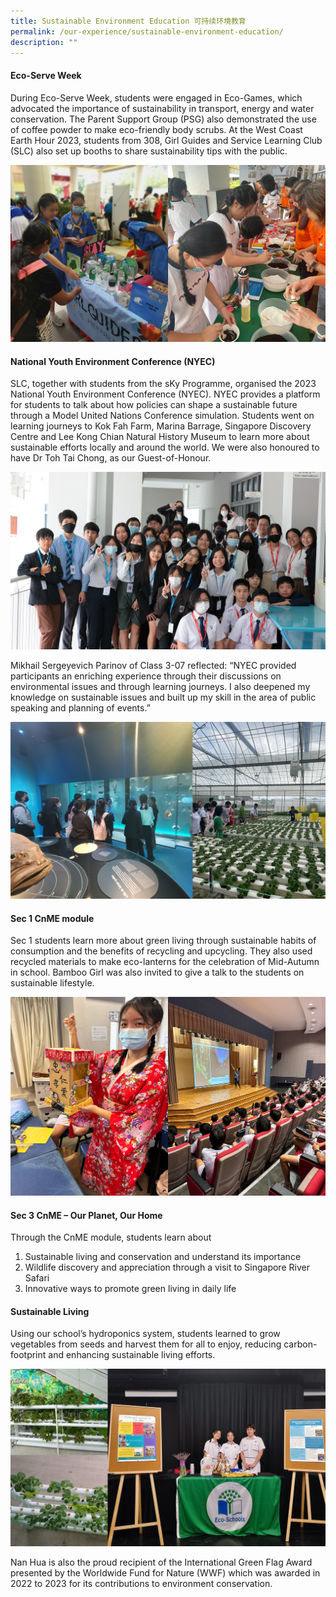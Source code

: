 ```yaml
---
title: Sustainable Environment Education 可持续环境教育
permalink: /our-experience/sustainable-environment-education/
description: ""
---
```

#### Eco-Serve Week
During Eco-Serve Week, students were engaged in Eco-Games, which advocated the importance of sustainability in transport, energy and water conservation. The Parent Support Group (PSG) also demonstrated the use of coffee powder to make eco-friendly body scrubs. At the West Coast Earth Hour 2023, students from 308, Girl Guides and Service Learning Club (SLC) also set up booths to share sustainability tips with the public.

![](/images/Our%20Experience/Sustainable%20Environment/eco-serveweek_2240x1260.jpg)

#### National Youth Environment Conference (NYEC)

SLC, together with students from the sKy Programme, organised the 2023 National Youth Environment Conference (NYEC). NYEC provides a platform for students to talk about how policies can shape a sustainable future through a Model United Nations Conference simulation. Students went on learning journeys to Kok Fah Farm, Marina Barrage, Singapore Discovery Centre and Lee Kong Chian Natural History Museum to learn more about sustainable efforts locally and around the world. We were also honoured to have Dr Toh Tai Chong, as our Guest-of-Honour.

![](/images/Our%20Experience/Sustainable%20Environment/nyec2_2240x1260.jpg)

Mikhail Sergeyevich Parinov of Class 3-07 reflected: “NYEC provided participants an enriching experience through their discussions on environmental issues and through learning journeys. I also deepened my knowledge on sustainable issues and built up my skill in the area of public speaking and planning of 
events.”

![](/images/Our%20Experience/Sustainable%20Environment/nyeclj_2240x1260.jpg)

#### Sec 1 CnME module
Sec 1 students learn more about green living through sustainable habits of consumption and the benefits of recycling and upcycling. They also used recycled materials to make eco-lanterns for the celebration of Mid-Autumn in school. Bamboo Girl was also invited to give a talk to the students on sustainable lifestyle. 

![](/images/Our%20Experience/Sustainable%20Environment/sec%201%20cnme_2000x1260.jpg) 




#### Sec 3 CnME – Our Planet, Our Home

Through the CnME module, students learn about 

1.  Sustainable living and conservation and understand its importance
2.  Wildlife discovery and appreciation through a visit to Singapore River Safari
3.  Innovative ways to promote green living in daily life

#### Sustainable Living

Using our school’s hydroponics system, students learned to grow vegetables from seeds and harvest them for all to enjoy, reducing carbon-footprint and enhancing sustainable living efforts. 

![](/images/Our%20Experience/Sustainable%20Environment/hydroponics_2240x1260.jpg)
  

Nan Hua is also the proud recipient of the International Green Flag Award presented by the Worldwide Fund for Nature (WWF) which was awarded in 2022 to 2023 for its contributions to environment conservation.